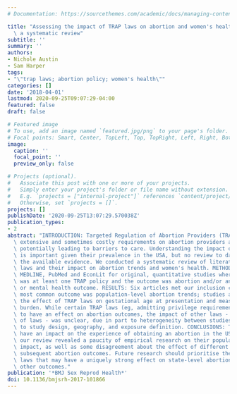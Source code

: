 ```yaml
---
# Documentation: https://sourcethemes.com/academic/docs/managing-content/

title: "Assessing the impact of TRAP laws on abortion and women's health in the USA:\
  \ a systematic review"
subtitle: ''
summary: ''
authors:
- Nichole Austin
- Sam Harper
tags:
- "\"trap laws; abortion policy; women's health\""
categories: []
date: '2018-04-01'
lastmod: 2020-09-25T09:07:29-04:00
featured: false
draft: false

# Featured image
# To use, add an image named `featured.jpg/png` to your page's folder.
# Focal points: Smart, Center, TopLeft, Top, TopRight, Left, Right, BottomLeft, Bottom, BottomRight.
image:
  caption: ''
  focal_point: ''
  preview_only: false

# Projects (optional).
#   Associate this post with one or more of your projects.
#   Simply enter your project's folder or file name without extension.
#   E.g. `projects = ["internal-project"]` references `content/project/deep-learning/index.md`.
#   Otherwise, set `projects = []`.
projects: []
publishDate: '2020-09-25T13:07:29.570038Z'
publication_types:
- 2
abstract: "INTRODUCTION: Targeted Regulation of Abortion Providers (TRAP) laws impose\
  \ extensive and sometimes costly requirements on abortion providers and facilities,\
  \ potentially leading to barriers to care. Understanding the impact of these laws\
  \ is important given their prevalence in the USA, but no review to date has summarised\
  \ the available evidence. We conducted a systematic review of literature on TRAP\
  \ laws and their impact on abortion trends and women's health. METHODS: We searched\
  \ MEDLINE, PubMed and EconLit for original, quantitative studies where the exposure\
  \ was at least one TRAP policy and the outcome was abortion and/or any women's physical\
  \ or mental health outcome. RESULTS: Six articles met our inclusion criteria. The\
  \ most common outcome was population-level abortion trends; studies also assessed\
  \ the effect of TRAP laws on gestational age at presentation and measures of self-perceived\
  \ burden. While certain TRAP laws (eg, admitting privilege requirements) appeared\
  \ to have an effect on abortion outcomes, the impact of other laws - or combinations\
  \ of laws - was unclear, due in part to heterogeneity between studies with respect\
  \ to study design, geography, and exposure definition. CONCLUSIONS: TRAP laws may\
  \ have an impact on the experience of obtaining an abortion in the USA. However,\
  \ our review revealed a paucity of empirical research on their population and individual-level\
  \ impact, as well as some disagreement about the effect of different TRAP laws on\
  \ subsequent abortion outcomes. Future research should prioritise the specific TRAP\
  \ laws that may have a uniquely strong effect on state-level abortion rates and\
  \ other outcomes."
publication: '*BMJ Sex Reprod Health*'
doi: 10.1136/bmjsrh-2017-101866
---
```

